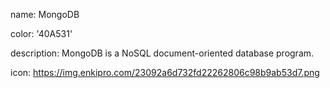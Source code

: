 name: MongoDB

color: '40A531'

description: MongoDB is a NoSQL document-oriented database program.

icon: https://img.enkipro.com/23092a6d732fd22262806c98b9ab53d7.png

